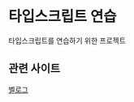 # 타입스크립트 연습
타입스크립트를 연습하기 위한 프로젝트

## 관련 사이트 
[벨로그](https://velog.io/@gaebaribari/series/typescript)
